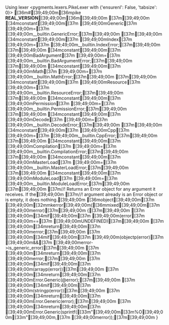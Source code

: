 Using lexer <pygments.lexers.PikeLexer with {'ensurenl': False, 'tabsize': 0}>
[36m#[39;49;00m[36mpike __REAL_VERSION__[39;49;00m[36m[39;49;00m
[37m[39;49;00m
[34mconstant[39;49;00m[37m [39;49;00mGeneric[37m [39;49;00m=[37m [39;49;00m__builtin.GenericError;[37m[39;49;00m
[37m[39;49;00m
[34mconstant[39;49;00m[37m [39;49;00mIndex[37m [39;49;00m=[37m [39;49;00m__builtin.IndexError;[37m[39;49;00m
[37m[39;49;00m
[34mconstant[39;49;00m[37m [39;49;00mBadArgument[37m [39;49;00m=[37m [39;49;00m__builtin.BadArgumentError;[37m[39;49;00m
[37m[39;49;00m
[34mconstant[39;49;00m[37m [39;49;00mMath[37m [39;49;00m=[37m [39;49;00m__builtin.MathError;[37m[39;49;00m
[37m[39;49;00m
[34mconstant[39;49;00m[37m [39;49;00mResource[37m [39;49;00m=[37m [39;49;00m__builtin.ResourceError;[37m[39;49;00m
[37m[39;49;00m
[34mconstant[39;49;00m[37m [39;49;00mPermission[37m [39;49;00m=[37m [39;49;00m__builtin.PermissionError;[37m[39;49;00m
[37m[39;49;00m
[34mconstant[39;49;00m[37m [39;49;00mDecode[37m [39;49;00m=[37m [39;49;00m__builtin.DecodeError;[37m[39;49;00m
[37m[39;49;00m
[34mconstant[39;49;00m[37m [39;49;00mCpp[37m [39;49;00m=[37m [39;49;00m__builtin.CppError;[37m[39;49;00m
[37m[39;49;00m
[34mconstant[39;49;00m[37m [39;49;00mCompilation[37m [39;49;00m=[37m [39;49;00m__builtin.CompilationError;[37m[39;49;00m
[37m[39;49;00m
[34mconstant[39;49;00m[37m [39;49;00mMasterLoad[37m [39;49;00m=[37m [39;49;00m__builtin.MasterLoadError;[37m[39;49;00m
[37m[39;49;00m
[34mconstant[39;49;00m[37m [39;49;00mModuleLoad[37m [39;49;00m=[37m [39;49;00m__builtin.ModuleLoadError;[37m[39;49;00m
[37m[39;49;00m
[37m//! Returns an Error object for any argument it receives. If the[39;49;00m
[37m//! argument already is an Error object or is empty, it does nothing.[39;49;00m
[36mobject[39;49;00m[37m [39;49;00m[32mmkerror[39;49;00m([36mmixed[39;49;00m[37m [39;49;00merror)[37m[39;49;00m
{[37m[39;49;00m
[37m  [39;49;00m[34mif[39;49;00m[37m [39;49;00m(error[37m [39;49;00m==[37m [39;49;00mUNDEFINED)[37m[39;49;00m
[37m    [39;49;00m[34mreturn[39;49;00m[37m [39;49;00merror;[37m[39;49;00m
[37m  [39;49;00m[34mif[39;49;00m[37m [39;49;00m(objectp(error)[37m [39;49;00m&&[37m [39;49;00merror->is_generic_error)[37m[39;49;00m
[37m    [39;49;00m[34mreturn[39;49;00m[37m [39;49;00merror;[37m[39;49;00m
[37m  [39;49;00m[34mif[39;49;00m[37m [39;49;00m(arrayp(error))[37m[39;49;00m
[37m    [39;49;00m[34mreturn[39;49;00m[37m [39;49;00mError.Generic(@error);[37m[39;49;00m
[37m  [39;49;00m[34mif[39;49;00m[37m [39;49;00m(stringp(error))[37m[39;49;00m
[37m    [39;49;00m[34mreturn[39;49;00m[37m [39;49;00mError.Generic(error);[37m[39;49;00m
[37m  [39;49;00m[34mreturn[39;49;00m[37m [39;49;00mError.Generic(sprintf([33m"[39;49;00m[33m%O[39;49;00m[33m"[39;49;00m,[37m [39;49;00merror));[37m[39;49;00m
}

